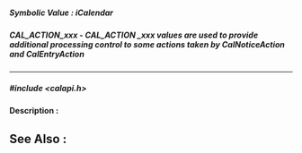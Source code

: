 ##### Symbolic Value : iCalendar
##### CAL_ACTION_xxx - CAL_ACTION _xxx values are used to provide additional processing control to some actions taken by CalNoticeAction and CalEntryAction
---
##### #include <calapi.h>
**Description :**

**See Also :**
[](D:/md_files/.md)
---
